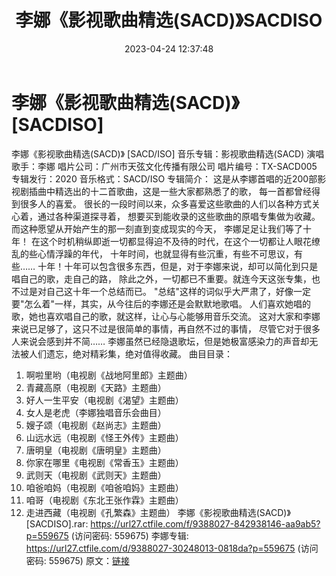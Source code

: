 ﻿---
title: 李娜《影视歌曲精选(SACD)》SACDISO
date: 2023-04-24 12:37:48
categories: WAV车载音乐、镜像
tags: 华语中文
---
# 李娜《影视歌曲精选(SACD)》[SACDISO]

李娜《影视歌曲精选(SACD)》 [SACD/ISO]
音乐专辑：影视歌曲精选(SACD)
演唱歌手：李娜
唱片公司：广州市天弦文化传播有限公司
唱片编号：TX-SACD005
专辑发行：2020
音乐格式：SACD/ISO
专辑简介：
这是从李娜首唱的近200部影视剧插曲中精选出的十二首歌曲，这是一些大家都熟悉了的歌，
每一首都曾经得到很多人的喜爱。
很长的一段时间以来，众多喜爱这些歌曲的人们以各种方式关心着，通过各种渠道探寻着，
想要买到能收录的这些歌曲的原唱专集做为收藏。而这种愿望从开始产生的那一刻直到变成现实的今天，
李娜足足让我们等了十年！
在这个时机稍纵即逝一切都显得迫不及待的时代，在这个一切都让人眼花缭乱的些心情浮躁的年代，
十年时间，也就显得有些沉重，有些不可思议，有些……
十年！十年可以包含很多东西，但是，对于李娜来说，却可以简化到只是唱自己的歌，走自己的路，
除此之外，一切都已不重要。就连今天这张专集，也不过是对自己这十年一个总结而已。
"总结"这样的词似乎大严肃了，好像一定要"怎么着"一样，其实，从今往后的李娜还是会默默地歌唱。
人们喜欢她唱的歌，她也喜欢唱自己的歌，就这样，让心与心能够用音乐交流。
这对大家和李娜来说已足够了，这只不过是很简单的事情，再自然不过的事情，
尽管它对于很多人来说会感到并不简……
李娜虽然已经隐退歌坛，但是她极富感染力的声音却无法被人们遗忘，绝对精彩集，绝对值得收藏。
曲目目录：
01. 啊啦里哟（电视剧《战地阿里郎》主题曲）
02. 青藏高原（电视剧《天路》主题曲）
03. 好人一生平安（电视剧《渴望》主题曲）
04. 女人是老虎（李娜独唱音乐会曲目）
05. 嫂子颂（电视剧《赵尚志》主题曲）
06. 山远水远（电视剧《怪王外传》主题曲）
07. 唐明皇（电视剧《唐明皇》主题曲）
08. 你家在哪里《电视剧《常香玉》主题曲）
09. 武则天（电视剧《武则天》主题曲）
10. 咱爸咱妈（电视剧《咱爸咱妈》主题曲）
11. 咱哥（电视剧《东北王张作霖》主题曲）
12. 走进西藏（电视剧《孔繁森》主题曲）
李娜《影视歌曲精选(SACD)》 [SACDISO].rar: https://url27.ctfile.com/f/9388027-842938146-aa9ab5?p=559675
(访问密码: 559675)
李娜专辑: https://url27.ctfile.com/d/9388027-30248013-0818da?p=559675
(访问密码: 559675)
原文：[链接](https://blog.sina.com.cn/s/blog_1647c7e76010311l8.html)
